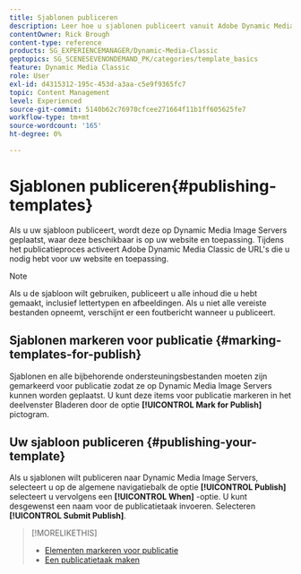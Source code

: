 ```yaml
---
title: Sjablonen publiceren
description: Leer hoe u sjablonen publiceert vanuit Adobe Dynamic Media Classic.
contentOwner: Rick Brough
content-type: reference
products: SG_EXPERIENCEMANAGER/Dynamic-Media-Classic
geptopics: SG_SCENESEVENONDEMAND_PK/categories/template_basics
feature: Dynamic Media Classic
role: User
exl-id: d4315312-195c-453d-a3aa-c5e9f9365fc7
topic: Content Management
level: Experienced
source-git-commit: 5140b62c76970cfcee271664f11b1ff605625fe7
workflow-type: tm+mt
source-wordcount: '165'
ht-degree: 0%

---
```


# Sjablonen publiceren{#publishing-templates}

Als u uw sjabloon publiceert, wordt deze op Dynamic Media Image Servers geplaatst, waar deze beschikbaar is op uw website en toepassing. Tijdens het publicatieproces activeert Adobe Dynamic Media Classic de URL&#39;s die u nodig hebt voor uw website en toepassing.

>[!NOTE]
>
>Als u de sjabloon wilt gebruiken, publiceert u alle inhoud die u hebt gemaakt, inclusief lettertypen en afbeeldingen. Als u niet alle vereiste bestanden opneemt, verschijnt er een foutbericht wanneer u publiceert.

## Sjablonen markeren voor publicatie {#marking-templates-for-publish}

Sjablonen en alle bijbehorende ondersteuningsbestanden moeten zijn gemarkeerd voor publicatie zodat ze op Dynamic Media Image Servers kunnen worden geplaatst. U kunt deze items voor publicatie markeren in het deelvenster Bladeren door de optie **[!UICONTROL Mark for Publish]** pictogram.

## Uw sjabloon publiceren {#publishing-your-template}

Als u sjablonen wilt publiceren naar Dynamic Media Image Servers, selecteert u op de algemene navigatiebalk de optie **[!UICONTROL Publish]** selecteert u vervolgens een **[!UICONTROL When]** -optie. U kunt desgewenst een naam voor de publicatietaak invoeren. Selecteren **[!UICONTROL Submit Publish]**.

>[!MORELIKETHIS]
>
>* [Elementen markeren voor publicatie](publishing-files.md#publish_after_uploading)
>* [Een publicatietaak maken](publishing-files.md#creating_a_publish_job)
